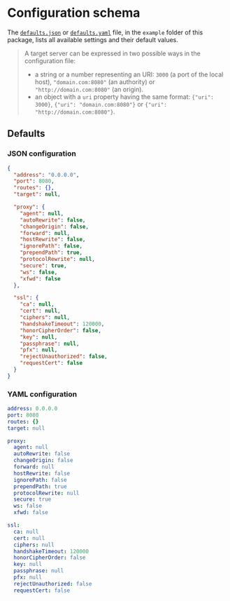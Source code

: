 # Configuration schema
The [`defaults.json`](https://git.belin.io/cedx/reverse-proxy.js/src/branch/master/example/json/defaults.json) or [`defaults.yaml`](https://git.belin.io/cedx/reverse-proxy.js/src/branch/master/example/yaml/defaults.yaml) file, in the `example` folder of this package, lists all available settings and their default values.

> A target server can be expressed in two possible ways in the configuration file:
> - a string or a number representing an URI: `3000` (a port of the local host), `"domain.com:8080"` (an authority) or `"http://domain.com:8080"` (an origin).
> - an object with a `uri` property having the same format: `{"uri": 3000}`, `{"uri": "domain.com:8080"}` or `{"uri": "http://domain.com:8080"}`.

## Defaults

### JSON configuration

```json
{
  "address": "0.0.0.0",
  "port": 8080,
  "routes": {},
  "target": null,

  "proxy": {
    "agent": null,
    "autoRewrite": false,
    "changeOrigin": false,
    "forward": null,
    "hostRewrite": false,
    "ignorePath": false,
    "prependPath": true,
    "protocolRewrite": null,
    "secure": true,
    "ws": false,
    "xfwd": false
  },

  "ssl": {
    "ca": null,
    "cert": null,
    "ciphers": null,
    "handshakeTimeout": 120000,
    "honorCipherOrder": false,
    "key": null,
    "passphrase": null,
    "pfx": null,
    "rejectUnauthorized": false,
    "requestCert": false
  }
}
```

### YAML configuration

```yaml
address: 0.0.0.0
port: 8080
routes: {}
target: null

proxy:
  agent: null
  autoRewrite: false
  changeOrigin: false
  forward: null
  hostRewrite: false
  ignorePath: false
  prependPath: true
  protocolRewrite: null
  secure: true
  ws: false
  xfwd: false

ssl:
  ca: null
  cert: null
  ciphers: null
  handshakeTimeout: 120000
  honorCipherOrder: false
  key: null
  passphrase: null
  pfx: null
  rejectUnauthorized: false
  requestCert: false
```
